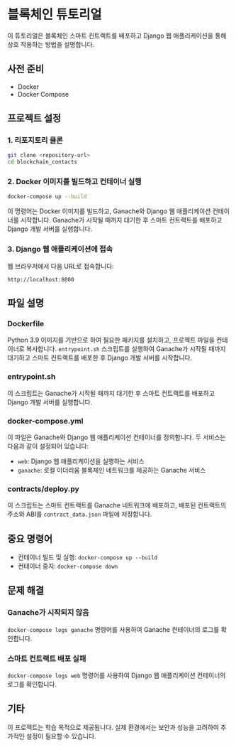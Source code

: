 
# 블록체인 튜토리얼

이 튜토리얼은 블록체인 스마트 컨트랙트를 배포하고 Django 웹 애플리케이션을 통해 상호 작용하는 방법을 설명합니다.

## 사전 준비

- Docker
- Docker Compose

## 프로젝트 설정

### 1. 리포지토리 클론

```bash
git clone <repository-url>
cd blockchain_contacts
```

### 2. Docker 이미지를 빌드하고 컨테이너 실행

```bash
docker-compose up --build
```

이 명령어는 Docker 이미지를 빌드하고, Ganache와 Django 웹 애플리케이션 컨테이너를 시작합니다. Ganache가 시작될 때까지 대기한 후 스마트 컨트랙트를 배포하고 Django 개발 서버를 실행합니다.

### 3. Django 웹 애플리케이션에 접속

웹 브라우저에서 다음 URL로 접속합니다:

```
http://localhost:8000
```

## 파일 설명

### Dockerfile

Python 3.9 이미지를 기반으로 하여 필요한 패키지를 설치하고, 프로젝트 파일을 컨테이너로 복사합니다. `entrypoint.sh` 스크립트를 실행하여 Ganache가 시작될 때까지 대기하고 스마트 컨트랙트를 배포한 후 Django 개발 서버를 시작합니다.

### entrypoint.sh

이 스크립트는 Ganache가 시작될 때까지 대기한 후 스마트 컨트랙트를 배포하고 Django 개발 서버를 실행합니다.

### docker-compose.yml

이 파일은 Ganache와 Django 웹 애플리케이션 컨테이너를 정의합니다. 두 서비스는 다음과 같이 설정되어 있습니다:

- `web`: Django 웹 애플리케이션을 실행하는 서비스
- `ganache`: 로컬 이더리움 블록체인 네트워크를 제공하는 Ganache 서비스

### contracts/deploy.py

이 스크립트는 스마트 컨트랙트를 Ganache 네트워크에 배포하고, 배포된 컨트랙트의 주소와 ABI를 `contract_data.json` 파일에 저장합니다.

## 중요 명령어

- 컨테이너 빌드 및 실행: `docker-compose up --build`
- 컨테이너 중지: `docker-compose down`

## 문제 해결

### Ganache가 시작되지 않음

`docker-compose logs ganache` 명령어를 사용하여 Ganache 컨테이너의 로그를 확인합니다.

### 스마트 컨트랙트 배포 실패

`docker-compose logs web` 명령어를 사용하여 Django 웹 애플리케이션 컨테이너의 로그를 확인합니다.

## 기타

이 프로젝트는 학습 목적으로 제공됩니다. 실제 환경에서는 보안과 성능을 고려하여 추가적인 설정이 필요할 수 있습니다.
